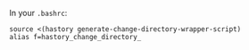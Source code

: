 In your `.bashrc`:

```
source <(hastory generate-change-directory-wrapper-script)
alias f=hastory_change_directory_
```
